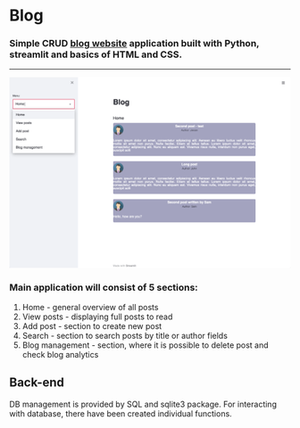 # Blog
### Simple CRUD [blog website](https://share.streamlit.io/krzliszka/blog/app.py) application built with Python, streamlit and basics of HTML and CSS. 
---
![Alt text](/1.png?raw=true )
### Main application will consist of 5 sections:
1. Home - general overview of all posts
2. View posts - displaying full posts to read
3. Add post - section to create new post
4. Search - section to search posts by title or author fields
5. Blog management - section, where it is possible to delete post and check blog analytics

## Back-end
DB management is provided by SQL and sqlite3 package. For interacting with database, there have been created individual functions.
